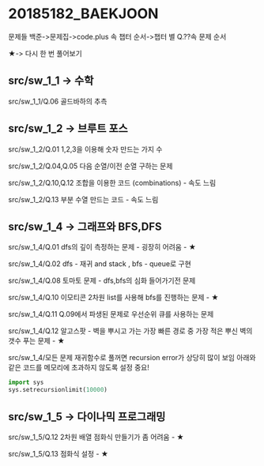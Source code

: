 # 20185182_BAEKJOON

문제들 백준->문제집->code.plus 속 챕터 순서->챕터 별 Q.??속 문제 순서

★-> 다시 한 번 풀어보기

## src/sw_1_1 -> 수학

src/sw_1_1/Q.06 골드바하의 추측

## src/sw_1_2 -> 브루트 포스

src/sw_1_2/Q.01 1,2,3을 이용해 숫자 만드는 가지 수

src/sw_1_2/Q.04,Q.05 다음 순열/이전 순열 구하는 문제

src/sw_1_2/Q.10,Q.12 조합을 이용한 코드 (combinations) - 속도 느림

src/sw_1_2/Q.13 부분 수열 만드는 코드 - 속도 느림 

## src/sw_1_4 -> 그래프와 BFS,DFS

src/sw_1_4/Q.01 dfs의 깊이 측정하는 문제 - 굉장히 어려움 - ★

src/sw_1_4/Q.02 dfs - 재귀 and stack , bfs - queue로 구현

src/sw_1_4/Q.08 토마토 문제 - dfs,bfs의 심화 들어가기전 문제

src/sw_1_4/Q.10 이모티콘 2차원 list를 사용해 bfs를 진행하는 문제 - ★

src/sw_1_4/Q.11 Q.09에서 파생된 문제로 우선순위 큐를 사용하는 문제

src/sw_1_4/Q.12 알고스팟 - 벽을 뿌시고 가는 가장 빠른 경로 중 가장 적은 뿌신 벽의 갯수 푸는 문제 - ★

src/sw_1_4/모든 문제 재귀함수로 풀꺼면 recursion error가 상당히 많이 보임 아래와 같은 코드를 메모리에 초과하지 않도록 설정 중요!
```python
import sys
sys.setrecursionlimit(10000)
```

## src/sw_1_5 -> 다이나믹 프로그래밍

src/sw_1_5/Q.12 2차원 배열 점화식 만들기가 좀 어려움 - ★

src/sw_1_5/Q.13 점화식 설정 - ★
